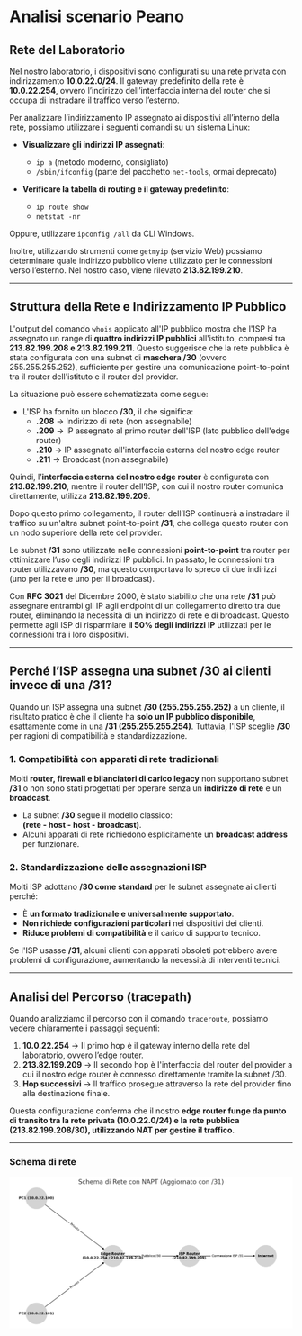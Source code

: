 # Analisi scenario Peano

## Rete del Laboratorio

Nel nostro laboratorio, i dispositivi sono configurati su una rete privata con indirizzamento **10.0.22.0/24**. Il gateway predefinito della rete è **10.0.22.254**, ovvero l’indirizzo dell’interfaccia interna del router che si occupa di instradare il traffico verso l’esterno.

Per analizzare l’indirizzamento IP assegnato ai dispositivi all’interno della rete, possiamo utilizzare i seguenti comandi su un sistema Linux:

- **Visualizzare gli indirizzi IP assegnati**:
  - `ip a` (metodo moderno, consigliato)
  - `/sbin/ifconfig` (parte del pacchetto `net-tools`, ormai deprecato)
  
- **Verificare la tabella di routing e il gateway predefinito**:
  - `ip route show`
  - `netstat -nr`

Oppure, utilizzare `ipconfig /all` da CLI Windows.

Inoltre, utilizzando strumenti come `getmyip` (servizio Web) possiamo determinare quale indirizzo pubblico viene utilizzato per le connessioni verso l’esterno. Nel nostro caso, viene rilevato **213.82.199.210**.

---

## Struttura della Rete e Indirizzamento IP Pubblico

L'output del comando `whois` applicato all'IP pubblico mostra che l'ISP ha assegnato un range di **quattro indirizzi IP pubblici** all'istituto, compresi tra **213.82.199.208 e 213.82.199.211**. Questo suggerisce che la rete pubblica è stata configurata con una subnet di **maschera /30** (ovvero 255.255.255.252), sufficiente per gestire una comunicazione point-to-point tra il router dell'istituto e il router del provider.

La situazione può essere schematizzata come segue:

- L'ISP ha fornito un blocco **/30**, il che significa:
  - **.208** → Indirizzo di rete (non assegnabile)
  - **.209** → IP assegnato al primo router dell'ISP (lato pubblico dell'edge router)
  - **.210** → IP assegnato all'interfaccia esterna del nostro edge router
  - **.211** → Broadcast (non assegnabile)

Quindi, l’**interfaccia esterna del nostro edge router** è configurata con **213.82.199.210**, mentre il router dell’ISP, con cui il nostro router comunica direttamente, utilizza **213.82.199.209**.

Dopo questo primo collegamento, il router dell’ISP continuerà a instradare il traffico su un'altra subnet point-to-point **/31**, che collega questo router con un nodo superiore della rete del provider.  

Le subnet **/31** sono utilizzate nelle connessioni **point-to-point** tra router per ottimizzare l’uso degli indirizzi IP pubblici. In passato, le connessioni tra router utilizzavano **/30**, ma questo comportava lo spreco di due indirizzi (uno per la rete e uno per il broadcast).  

Con **RFC 3021** del Dicembre 2000, è stato stabilito che una rete **/31** può assegnare entrambi gli IP agli endpoint di un collegamento diretto tra due router, eliminando la necessità di un indirizzo di rete e di broadcast. Questo permette agli ISP di risparmiare **il 50% degli indirizzi IP** utilizzati per le connessioni tra i loro dispositivi.

---

## Perché l’ISP assegna una subnet /30 ai clienti invece di una /31?

Quando un ISP assegna una subnet **/30 (255.255.255.252)** a un cliente, il risultato pratico è che il cliente ha **solo un IP pubblico disponibile**, esattamente come in una **/31 (255.255.255.254)**. Tuttavia, l'ISP sceglie **/30** per ragioni di compatibilità e standardizzazione.

### 1. **Compatibilità con apparati di rete tradizionali**

Molti **router, firewall e bilanciatori di carico legacy** non supportano subnet **/31** o non sono stati progettati per operare senza un **indirizzo di rete** e un **broadcast**.  

- La subnet **/30** segue il modello classico:  
  **(rete - host - host - broadcast)**.
- Alcuni apparati di rete richiedono esplicitamente un **broadcast address** per funzionare.

### 2. **Standardizzazione delle assegnazioni ISP**

Molti ISP adottano **/30 come standard** per le subnet assegnate ai clienti perché:

- È **un formato tradizionale e universalmente supportato**.
- **Non richiede configurazioni particolari** nei dispositivi dei clienti.
- **Riduce problemi di compatibilità** e il carico di supporto tecnico.

Se l'ISP usasse **/31**, alcuni clienti con apparati obsoleti potrebbero avere problemi di configurazione, aumentando la necessità di interventi tecnici.

---

## Analisi del Percorso (tracepath)

Quando analizziamo il percorso con il comando `traceroute`, possiamo vedere chiaramente i passaggi seguenti:

1. **10.0.22.254** → Il primo hop è il gateway interno della rete del laboratorio, ovvero l’edge router.
2. **213.82.199.209** → Il secondo hop è l'interfaccia del router del provider a cui il nostro edge router è connesso direttamente tramite la subnet /30.
3. **Hop successivi** → Il traffico prosegue attraverso la rete del provider fino alla destinazione finale.

Questa configurazione conferma che il nostro **edge router funge da punto di transito tra la rete privata (10.0.22.0/24) e la rete pubblica (213.82.199.208/30), utilizzando NAT per gestire il traffico**.

---

### Schema di rete

![Schema di Rete](images/01_schema-rete.png)
